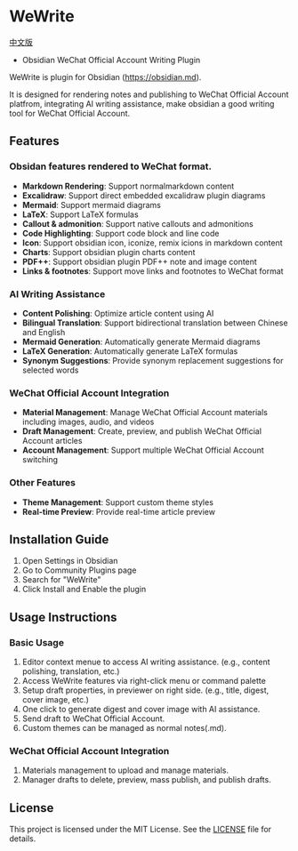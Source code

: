 # WeWrite 

[中文版](README_CN.md)

- Obsidian WeChat Official Account Writing Plugin

WeWrite is plugin for Obsidian (https://obsidian.md).

It is designed for rendering notes and publishing to WeChat Official Account platfrom, integrating AI writing assistance, make obsidian a good writing tool for WeChat Official Account.

## Features

### Obsidan features rendered to WeChat format. 
- **Markdown Rendering**: Support normalmarkdown content
- **Excalidraw**: Support direct embedded excalidraw plugin diagrams
- **Mermaid**: Support mermaid diagrams
- **LaTeX**: Support LaTeX formulas
- **Callout & admonition**: Support native callouts and admonitions
- **Code Highlighting**: Support code block and line code
- **Icon**: Support obsidian icon, iconize, remix icions in markdown content
- **Charts**: Support obsidian plugin charts content
- **PDF++**: Support obsidian plugin PDF++ note and image content
- **Links & footnotes**: Support move links and footnotes to WeChat format


### AI Writing Assistance
- **Content Polishing**: Optimize article content using AI
- **Bilingual Translation**: Support bidirectional translation between Chinese and English
- **Mermaid Generation**: Automatically generate Mermaid diagrams
- **LaTeX Generation**: Automatically generate LaTeX formulas
- **Synonym Suggestions**: Provide synonym replacement suggestions for selected words

### WeChat Official Account Integration
- **Material Management**: Manage WeChat Official Account materials including images, audio, and videos
- **Draft Management**: Create, preview, and publish WeChat Official Account articles
- **Account Management**: Support multiple WeChat Official Account switching

### Other Features
- **Theme Management**: Support custom theme styles
- **Real-time Preview**: Provide real-time article preview

## Installation Guide

1. Open Settings in Obsidian
2. Go to Community Plugins page
3. Search for "WeWrite"
4. Click Install and Enable the plugin

## Usage Instructions

### Basic Usage
1. Editor context menue to access AI writing assistance.  (e.g., content polishing, translation, etc.)
2. Access WeWrite features via right-click menu or command palette
3. Setup draft properties, in previewer on right side. (e.g., title, digest, cover image, etc.)
4. One click to generate digest and cover image with AI assistance.
5. Send draft to WeChat Official Account. 
6. Custom themes can be managed as normal notes(.md). 

### WeChat Official Account Integration
1. Materials management to upload and manage materials.
2. Manager drafts to delete, preview, mass publish, and publish drafts.


## License

This project is licensed under the MIT License. See the [LICENSE](LICENSE) file for details.
